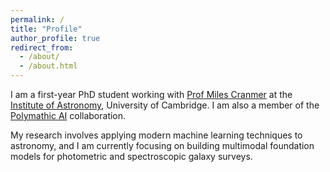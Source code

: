 ```yaml
---
permalink: /
title: "Profile"
author_profile: true
redirect_from: 
  - /about/
  - /about.html
---
```


I am a first-year PhD student working with [Prof Miles Cranmer](https://astroautomata.com/) at the [Institute of Astronomy](https://www.ast.cam.ac.uk/), University of Cambridge. I am also a member of the [Polymathic AI](https://polymathic-ai.org/) collaboration.

My research involves applying modern machine learning techniques to astronomy, and I am currently focusing on building multimodal foundation models for photometric and spectroscopic galaxy surveys.
